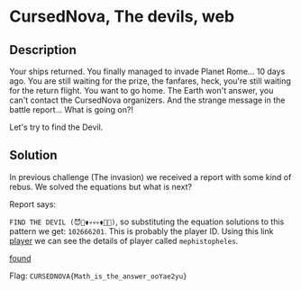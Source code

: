 # CursedNova, The devils, web 

## Description

Your ships returned. You finally managed to invade Planet Rome... 10 days ago. You are still waiting for the prize, the fanfares, heck, you're still waiting for the return flight. You want to go home. The Earth won't answer, you can't contact the CursedNova organizers. And the strange message in the battle report... What is going on?!

Let's try to find the Devil.

## Solution

In previous challenge (The invasion) we received a report with some kind of rebus. We solved the equations but what is next?

Report says:

`FIND THE DEVIL (😈🦴⚱️💀💀💀⚱️🦴😈)`, so substituting the equation solutions to this pattern we get: `102666201`. This is probably the player ID.
Using this link [player](https://uni1.cursednova.securing.pl/game.php?page=playerCard&id=102666201#) we can see the details of player called `mephistopheles`.

[found](./img/found.png)


Flag: `CURSEDNOVA{Math_is_the_answer_ooYae2yu}`